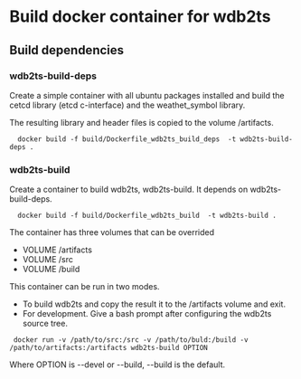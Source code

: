 

# Build docker container for wdb2ts

## Build dependencies

### wdb2ts-build-deps
Create a simple container with all ubuntu packages installed and build the cetcd library (etcd c-interface) and the weathet_symbol library.
 
The resulting library and header files is copied to the volume /artifacts.

``` 
  docker build -f build/Dockerfile_wdb2ts_build_deps  -t wdb2ts-build-deps .
```

### wdb2ts-build
Create a container to build wdb2ts, wdb2ts-build. It depends on wdb2ts-build-deps.
 
```
  docker build -f build/Dockerfile_wdb2ts_build  -t wdb2ts-build .
```
    
The container has three volumes that can be overrided
  	
  - VOLUME /artifacts
  - VOLUME /src
  - VOLUME /build
 
This container can be run in two modes. 
  
 - To build wdb2ts and copy the result it to the /artifacts volume and exit.
 - For development. Give a bash prompt after configuring the wdb2ts source tree. 
  	
```
 docker run -v /path/to/src:/src -v /path/to/buld:/build -v /path/to/artifacts:/artifacts wdb2ts-build OPTION 
``` 
 
Where OPTION is --devel or --build, --build is the default.
 	
